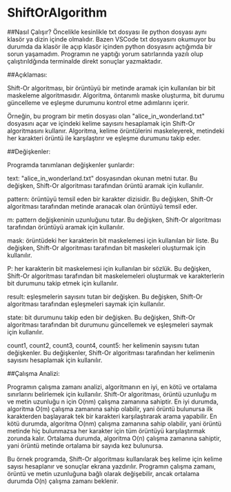 # ShiftOrAlgorithm

##Nasıl Çalışır?
Öncelikle kesinlikle txt dosyası ile python dosyası aynı klasör ya dizin içinde olmalıdır. Bazen VSCode txt dosyasını okumuyor bu durumda da klasör ile açıp
klasör içinden python dosyasını açtığımda bir sorun yaşamadım. Programın ne yaptığı yorum satırlarında yazılı olup çalıştırıldğında terminalde direkt sonuçlar yazmaktadır.


##Açıklaması:

Shift-Or algoritması, bir örüntüyü bir metinde aramak için kullanılan bir bit maskeleme algoritmasıdır. Algoritma, öntanımlı maske oluşturma, bit durumu güncelleme ve eşleşme durumunu kontrol etme adımlarını içerir.

Örneğin, bu program bir metin dosyası olan "alice_in_wonderland.txt" dosyasını açar ve içindeki kelime sayısını hesaplamak için Shift-Or algoritmasını kullanır. Algoritma, kelime örüntülerini maskeleyerek, metindeki her karakteri örüntü ile karşılaştırır ve eşleşme durumunu takip eder.

##Değişkenler:

Programda tanımlanan değişkenler şunlardır:

text: "alice_in_wonderland.txt" dosyasından okunan metni tutar. Bu değişken, Shift-Or algoritması tarafından örüntü aramak için kullanılır.

pattern: örüntüyü temsil eden bir karakter dizisidir. Bu değişken, Shift-Or algoritması tarafından metinde aranacak olan örüntüyü temsil eder.

m: pattern değişkeninin uzunluğunu tutar. Bu değişken, Shift-Or algoritması tarafından örüntüyü aramak için kullanılır.

mask: örüntüdeki her karakterin bit maskelemesi için kullanılan bir liste. Bu değişken, Shift-Or algoritması tarafından bit maskeleri oluşturmak için kullanılır.

P: her karakterin bit maskelemesi için kullanılan bir sözlük. Bu değişken, Shift-Or algoritması tarafından bit maskelemeleri oluşturmak ve karakterlerin bit durumunu takip etmek için kullanılır.

result: eşleşmelerin sayısını tutan bir değişken. Bu değişken, Shift-Or algoritması tarafından eşleşmeleri saymak için kullanılır.

state: bit durumunu takip eden bir değişken. Bu değişken, Shift-Or algoritması tarafından bit durumunu güncellemek ve eşleşmeleri saymak için kullanılır.

count1, count2, count3, count4, count5: her kelimenin sayısını tutan değişkenler. Bu değişkenler, Shift-Or algoritması tarafından her kelimenin sayısını hesaplamak için kullanılır.


##Çalışma Analizi:

Programın çalışma zamanı analizi, algoritmanın en iyi, en kötü ve ortalama sınırlarını belirlemek için kullanılır. Shift-Or algoritması, örüntü uzunluğu m ve metin uzunluğu n için O(nm) çalışma zamanına sahiptir. En iyi durumda, algoritma O(m) çalışma zamanına sahip olabilir, yani örüntü bulunursa ilk karakterden başlayarak tek bir karakteri karşılaştırarak arama yapabilir. En kötü durumda, algoritma O(nm) çalışma zamanına sahip olabilir, yani örüntü metinde hiç bulunmazsa her karakter için tüm örüntüyü karşılaştırmak zorunda kalır. Ortalama durumda, algoritma O(n) çalışma zamanına sahiptir, yani örüntü metinde ortalama bir sayıda kez bulunursa.

Bu örnek programda, Shift-Or algoritması kullanılarak beş kelime için kelime sayısı hesaplanır ve sonuçlar ekrana yazdırılır. Programın çalışma zamanı, örüntü ve metin uzunluğuna bağlı olarak değişebilir, ancak ortalama durumda O(n) çalışma zamanı beklenir.
